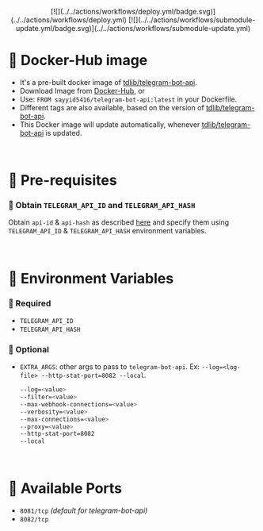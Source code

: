 <p align="center">
  [![](../../actions/workflows/deploy.yml/badge.svg)](../../actions/workflows/deploy.yml)
  [![](../../actions/workflows/submodule-update.yml/badge.svg)](../../actions/workflows/submodule-update.yml)
</p>

# 🔰 Docker-Hub image
- It's a pre-built docker image of [tdlib/telegram-bot-api](https://github.com/tdlib/telegram-bot-api).
- Download Image from [Docker-Hub](https://hub.docker.com/r/sayyid5416/telegram-bot-api), or
- Use: `FROM sayyid5416/telegram-bot-api:latest` in your Dockerfile.
- Different tags are also available, based on the version of [tdlib/telegram-bot-api](https://github.com/tdlib/telegram-bot-api).
- This Docker image will update automatically, whenever [tdlib/telegram-bot-api](https://github.com/tdlib/telegram-bot-api) is updated.


<br>


# 🔰 Pre-requisites

### 💠 Obtain `TELEGRAM_API_ID` and `TELEGRAM_API_HASH`
Obtain `api-id` & `api-hash` as described [here](https://core.telegram.org/api/obtaining_api_id) and specify them using `TELEGRAM_API_ID` & `TELEGRAM_API_HASH` environment variables.


<br>


# 🔰 Environment Variables
  ### 💠 Required
  - `TELEGRAM_API_ID`
  - `TELEGRAM_API_HASH`

  ### 💠 Optional
  - `EXTRA_ARGS`: other args to pass to `telegram-bot-api`. Ex: `--log=<log-file> --http-stat-port=8082 --local`.
    ```bash
    --log=<value>
    --filter=<value>
    --max-webhook-connections=<value>
    --verbosity=<value>
    --max-connections=<value>
    --proxy=<value>
    --http-stat-port=8082
    --local
    ```


<br>


# 🔰 Available Ports
  - `8081/tcp` _(default for telegram-bot-api)_
  - `8082/tcp`